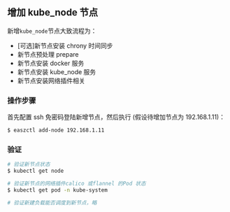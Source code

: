 ## 增加 kube_node 节点

新增`kube_node`节点大致流程为：
- [可选]新节点安装 chrony 时间同步
- 新节点预处理 prepare
- 新节点安装 docker 服务
- 新节点安装 kube_node 服务
- 新节点安装网络插件相关

### 操作步骤

首先配置 ssh 免密码登陆新增节点，然后执行 (假设待增加节点为 192.168.1.11)：

``` bash
$ easzctl add-node 192.168.1.11
```

### 验证

``` bash
# 验证新节点状态
$ kubectl get node

# 验证新节点的网络插件calico 或flannel 的Pod 状态
$ kubectl get pod -n kube-system

# 验证新建负载能否调度到新节点，略
```

